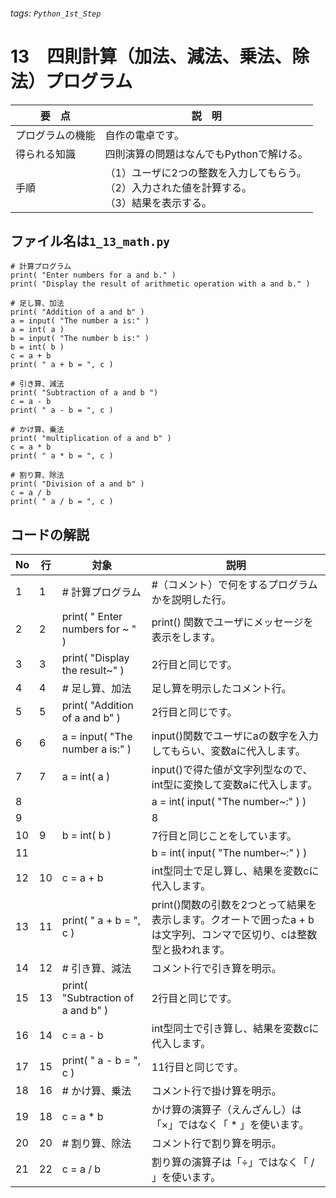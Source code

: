 ###### tags: `Python_1st_Step`
# 13　四則計算（加法、減法、乗法、除法）プログラム

|要　点|説　明|
|---|---|
|プログラムの機能|自作の電卓です。|
|得られる知識|四則演算の問題はなんでもPythonで解ける。|
|手順|（1）ユーザに2つの整数を入力してもらう。<br>（2）入力された値を計算する。<br>（3）結果を表示する。|

## ファイル名は`1_13_math.py`
```python=
# 計算プログラム
print( "Enter numbers for a and b." )
print( "Display the result of arithmetic operation with a and b." )

# 足し算、加法
print( "Addition of a and b" )
a = input( "The number a is:" )
a = int( a )
b = input( "The number b is:" )
b = int( b )
c = a + b
print( " a + b = ", c )

# 引き算、減法
print( "Subtraction of a and b ")
c = a - b
print( " a - b = ", c )

# かけ算、乗法
print( "multiplication of a and b" )
c = a * b
print( " a * b = ", c )

# 割り算、除法
print( "Division of a and b" )
c = a / b
print( " a / b = ", c )
```

## コードの解説
|No|行|対象|説明|
|---|---|---|---|
|1|1|# 計算プログラム|#（コメント）で何をするプログラムかを説明した行。|
|2|2|print( " Enter numbers for ~ " )|print() 関数でユーザにメッセージを表示をします。|
|3|3|print( "Display the result~" )|2行目と同じです。|
|4|4|# 足し算、加法|足し算を明示したコメント行。|
|5|5|print( "Addition of a and b" )|2行目と同じです。|
|6|6|a = input( "The number a is:" )|input()関数でユーザにaの数字を入力してもらい、変数aに代入します。|
|7|7|a = int( a )|input()で得た値が文字列型なので、int型に変換して変数aに代入します。|
|8|||a = int( input( "The number~:" ) )|6行目と7行目はこのようにまとめられます。|
|9|||8|b = input( "The number b is: " )|6行目と同じことをしています。|input()関数でユーザにbの数字を入力してもらい、変数bに代入をします。|
|10|9|b = int( b )|7行目と同じことをしています。|
|11|||b = int( input( "The number~:" ) )|8行目と9行目もまとめられます。|
|12|10|c = a + b|int型同士で足し算し、結果を変数cに代入します。|
|13|11|print( " a + b = ", c )|print()関数の引数を2つとって結果を表示します。クオートで囲ったa + bは文字列、コンマで区切り、cは整数型と扱われます。|
|14|12|# 引き算、減法|コメント行で引き算を明示。|
|15|13|print( "Subtraction of a and b" )|2行目と同じです。|
|16|14|c = a - b|int型同士で引き算し、結果を変数cに代入します。|
|17|15|print( " a - b = ", c )|11行目と同じです。|
|18|16|# かけ算、乗法|コメント行で掛け算を明示。|
|19|18|c = a * b|かけ算の演算子（えんざんし）は「×」ではなく「 * 」を使います。|
|20|20|# 割り算、除法|コメント行で割り算を明示。|
|21|22|c = a / b|割り算の演算子は「÷」ではなく「 / 」を使います。|



